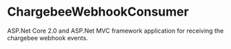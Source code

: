 # ChargebeeWebhookConsumer

ASP.Net Core 2.0 and ASP.Net MVC framework application for receiving the chargebee webhook events.
